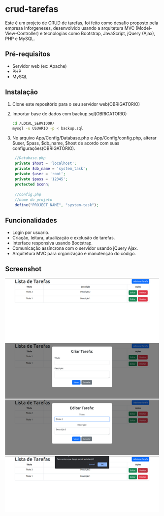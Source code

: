 # crud-tarefas

Este é um projeto de CRUD de tarefas, foi feito como desafio proposto pela empresa Inforgeneses, desenvolvido usando a arquitetura MVC (Model-View-Controller) e tecnologias como Bootstrap, JavaScript, jQuery (Ajax), PHP e MySQL.

## Pré-requisitos

- Servidor web (ex: Apache)
- PHP
- MySQL

## Instalação

1. Clone este repositório para o seu servidor web(OBRIGATORIO)
2. Importar base de dados com backup.sql(OBRIGATORIO)

    ```bash
    cd /LOCAL_SERVIDOR/
    mysql -u USUARIO -p < backup.sql
    ```

3. No arquivo App/Config/Database.php e App/Config/config.php, alterar $user, $pass, $db_name, $host de acordo com suas configurações(OBRIGATORIO).

   ```php
    //Database.php
    private $host = 'localhost';
    private $db_name = 'system_task';
    private $user = 'root';
    private $pass = '12345';
    protected $conn;

    //config.php
    //nome do projeto
    define("PROJECT_NAME", "system-task");
   ```

## Funcionalidades

- Login por usuario.
- Criação, leitura, atualização e exclusão de tarefas.
- Interface responsiva usando Bootstrap.
- Comunicação assíncrona com o servidor usando jQuery Ajax.
- Arquitetura MVC para organização e manutenção do código.

## Screenshot

<img src="screenshot/Screenshot1.png" alt="READ" width="500"/>
<img src="screenshot/Screenshot2.png" alt="CREATE" width="500"/>
<img src="screenshot/Screenshot3.png" alt="UPDATE" width="500"/>
<img src="screenshot/Screenshot4.png" alt="DELETE" width="500"/>
